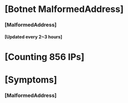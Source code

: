 # [Botnet MalformedAddress]
### [MalformedAddress]
#### [Updated every 2~3 hours]

# [Counting 856 IPs]

# [Symptoms] 
###   [MalformedAddress]
